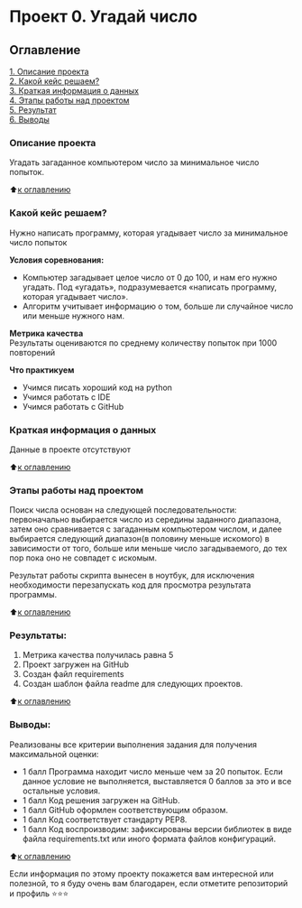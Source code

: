 # Проект 0. Угадай число

## Оглавление  
[1. Описание проекта](.README.md#Описание-проекта)  
[2. Какой кейс решаем?](.README.md#Какой-кейс-решаем)  
[3. Краткая информация о данных](.README.md#Краткая-информация-о-данных)  
[4. Этапы работы над проектом](.README.md#Этапы-работы-над-проектом)  
[5. Результат](.README.md#Результат)    
[6. Выводы](.README.md#Выводы) 

### Описание проекта    
Угадать загаданное компьютером число за минимальное число попыток.

:arrow_up:[к оглавлению](README.md#Oглавление)


### Какой кейс решаем?    
Нужно написать программу, которая угадывает число за минимальное число попыток

**Условия соревнования:**  
- Компьютер загадывает целое число от 0 до 100, и нам его нужно угадать. Под «угадать», подразумевается «написать программу, которая угадывает число».
- Алгоритм учитывает информацию о том, больше ли случайное число или меньше нужного нам.

**Метрика качества**     
Результаты оцениваются по среднему количеству попыток при 1000 повторений

**Что практикуем**     
- Учимся писать хороший код на python
- Учимся работать с IDE
- Учимся работать с GitHub


### Краткая информация о данных
Данные в проекте отсутствуют
  
:arrow_up:[к оглавлению](README.md#Оглавление)


### Этапы работы над проектом 
    
  Поиск числа основан на следующей последовательности: первоначально выбирается число из середины заданного диапазона, затем оно сравнивается с загаданным компьютером числом, и далее выбирается следующий диапазон(в половину меньше искомого) в зависимости от того, больше или меньше число загадываемого, до тех пор пока оно не совпадет с искомым.

  Результат работы скрипта вынесен в ноутбук, для исключения необходимости перезапускать код для просмотра результата программы.


:arrow_up:[к оглавлению](README.md#Оглавление)


### Результаты:  
1. Метрика качества получилась равна 5
2. Проект загружен на GitHub
3. Создан файл requirements
4. Создан шаблон файла readme для следующих проектов.

:arrow_up:[к оглавлению](README.md#Оглавление)


### Выводы:  
Реализованы все критерии выполнения задания для получения максимальной оценки:
- 1 балл  Программа находит число меньше чем за 20 попыток. Если данное условие не выполняется, выставляется 0 баллов за это и все остальные условия.
- 1 балл	Код решения загружен на GitHub.
- 1 балл	GitHub оформлен соответствующим образом.
- 1 балл	Код соответствует стандарту PEP8.
- 1 балл	Код воспроизводим: зафиксированы версии библиотек в виде файла requirements.txt или иного формата файлов конфигураций.


:arrow_up:[к оглавлению](README.md#Оглавление)

Если информация по этому проекту покажется вам интересной или полезной, то я буду очень вам благодарен, если отметите репозиторий и профиль ⭐️⭐️⭐️